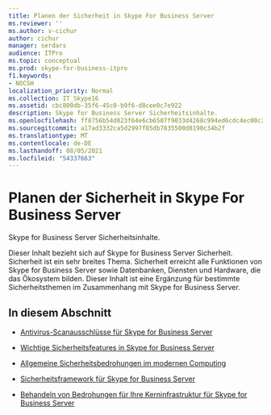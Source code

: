 ```yaml
---
title: Planen der Sicherheit in Skype For Business Server
ms.reviewer: ''
ms.author: v-cichur
author: cichur
manager: serdars
audience: ITPro
ms.topic: conceptual
ms.prod: skype-for-business-itpro
f1.keywords:
- NOCSH
localization_priority: Normal
ms.collection: IT_Skype16
ms.assetid: cbc800db-35f6-45c0-b9f6-d8cee0c7e922
description: Skype for Business Server Sicherheitsinhalte.
ms.openlocfilehash: ff8756b54d023f64e6cb6507f9033d4268c994ed6cdc4ec00c220448cd26d57e
ms.sourcegitcommit: a17ad3332ca5d2997f85db7835500d8190c34b2f
ms.translationtype: MT
ms.contentlocale: de-DE
ms.lasthandoff: 08/05/2021
ms.locfileid: "54337663"
---
```

# <a name="plan-for-security-in-skype-for-business-server"></a>Planen der Sicherheit in Skype For Business Server 
 
Skype for Business Server Sicherheitsinhalte. 
  
Dieser Inhalt bezieht sich auf Skype for Business Server Sicherheit. Sicherheit ist ein sehr breites Thema. Sicherheit erreicht alle Funktionen von Skype for Business Server sowie Datenbanken, Diensten und Hardware, die das Ökosystem bilden. Dieser Inhalt ist eine Ergänzung für bestimmte Sicherheitsthemen im Zusammenhang mit Skype for Business Server.
  
## <a name="in-this-section"></a>In diesem Abschnitt

- [Antivirus-Scanausschlüsse für Skype for Business Server](antivirus.md)
    
- [Wichtige Sicherheitsfeatures in Skype for Business Server](key-security.md)
    
- [Allgemeine Sicherheitsbedrohungen im modernen Computing](common-threats.md)
    
- [Sicherheitsframework für Skype for Business Server](security-framework.md)
    
- [Behandeln von Bedrohungen für Ihre Kerninfrastruktur für Skype for Business Server](addressing-threats.md)
    

